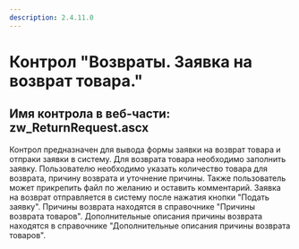 ```yaml
---
description: 2.4.11.0
---
```


# Контрол "Возвраты. Заявка на возврат товара."

## Имя контрола в веб-части: zw\_ReturnRequest.ascx

Контрол предназначен для вывода формы заявки на возврат товара и отпраки заявки в систему. Для возврата товара необходимо заполнить заявку. Пользователю необходимо указать количество товара для возврата, причину возврата и уточнение причины. Также пользователь может прикрепить файл по желанию и оставить комментарий. Заявка на возврат отправляется в систему после нажатия кнопки "Подать заявку". Причины возврата находятся в справочнике "Причины возврата товаров". Дополнительные описания причины возврата находятся в справочнике "Дополнительные описания причины возврата товаров".

